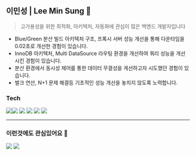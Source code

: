 
## 이민성 | Lee Min Sung 👋

> 고가용성을 위한 최적화, 아키텍처, 자동화에 관심이 많은 백엔드 개발자입니다
- Blue/Green 분산 빌드 아키텍처 구조, 프록시 서버 성능 개선을 통해 다운타임을 0.02초로 개선한 경험이 있습니다.
- InnoDB 아키텍처, Multi DataSource 라우팅 환경을 개선하여 쿼리 성능을 개선시킨 경험이 있습니다.
- 분산 환경에서 동시성 제어를 통한 데이터 무결성을 게선하고자 시도했던 경험이 있습니다.
- 벌크 연산, N+1 문제 해결등 기초적인 성능 개선을 놓치지 않도록 노력합니다.

### Tech

<img src="https://img.shields.io/badge/SpringBoot-6DB33F?style=for-the-badge&logo=SpringBoot&logoColor=white"><img src="https://img.shields.io/badge/NGINX-009639?style=for-the-badge&logo=NGINX&logoColor=white">
<img src="https://img.shields.io/badge/MySQL-4479A1?style=for-the-badge&logo=MySQL&logoColor=white">
<img src="https://img.shields.io/badge/Redis-DC382D?style=for-the-badge&logo=Redis&logoColor=white">
<img src="https://img.shields.io/badge/Jenkins-D24939?style=for-the-badge&logo=jenkins&logoColor=white">
<img src="https://img.shields.io/badge/GitHub Actions-2088FF?style=for-the-badge&logo=GitHub Actions&logoColor=white">

---

### 이런것에도 관심있어요 🙂

<img src="https://img.shields.io/badge/Grafana-F46800?style=for-the-badge&logo=Grafana&logoColor=white"> <img src="https://img.shields.io/badge/Prometheus-E6522C?style=for-the-badge&logo=Prometheus&logoColor=white">




